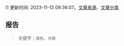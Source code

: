 :alarm_clock: 更新时间: 2023-11-13 09:36:07。[文章来源](/README.md)、[文章分类](/TAGS.md)

## 报告


> 关键字：`报告`、`月报`



